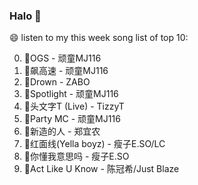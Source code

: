 

### Halo 👋

😄 listen to my this week song list of top 10:

0. 🌈OGS - 顽童MJ116
1. 🌈飙高速 - 顽童MJ116
2. 🌈Drown - ZABO
3. 🌈Spotlight - 顽童MJ116
4. 🌈头文字T (Live) - TizzyT
5. 🌈Party MC - 顽童MJ116
6. 🌈新造的人 - 郑宜农
7. 🌈红面线(Yella boyz) - 瘦子E.SO/LC
8. 🌈你懂我意思吗 - 瘦子E.SO
9. 🌈Act Like U Know - 陈冠希/Just Blaze

